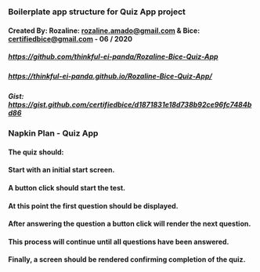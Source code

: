 ### Boilerplate app structure for Quiz App project
#### Created By: Rozaline: rozaline.amado@gmail.com & Bice: certifiedbice@gmail.com - 06 / 2020
##### https://github.com/thinkful-ei-panda/Rozaline-Bice-Quiz-App
##### https://thinkful-ei-panda.github.io/Rozaline-Bice-Quiz-App/
##### Gist: https://gist.github.com/certifiedbice/d1871831e18d738b92ce96fc7484bd86


### Napkin Plan - Quiz App

#### The quiz should:

#### Start with an initial start screen.

#### A button click should start the test.

#### At this point the first question should be displayed.

#### After answering the question a button click will render the next question.

#### This process will continue until all questions have been answered.

#### Finally, a screen should be rendered confirming completion of the quiz.
